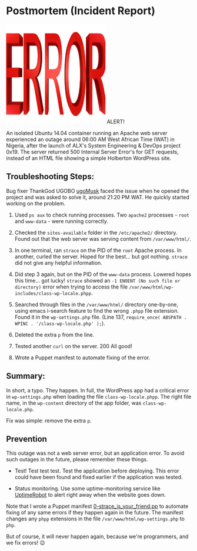 # Postmortem (Incident Report)

![error](Error_red.jpeg) ALERT!


An isolated Ubuntu 14.04 container running an Apache web server experienced an outage around 06:00 AM West African Time (WAT) in Nigeria, after the launch of ALX's System Engineering & DevOps project 0x19. The server returned 500 Internal Server Error's for GET requests, instead of an HTML file showing a simple Holberton WordPress site.

## Troubleshooting Steps:
Bug fixer ThankGod UGOBO [ugoMusk](https://github.com/ugoMusk) faced the issue when he opened the project and was asked to solve it, around 21:20 PM WAT. He quickly started working on the problem.

1. Used `ps aux` to check running processes. Two `apache2` processes - `root` and `www-data` -
were running correctly.

2. Checked the `sites-available` folder in the `/etc/apache2/` directory. Found out that
the web server was serving content from `/var/www/html/`.

3. In one terminal, ran `strace` on the PID of the `root` Apache process. In another, curled
the server. Hoped for the best... but got nothing. `strace` did not give any helpful
information.

4. Did step 3 again, but on the PID of the `www-data` process. Lowered hopes this
time... got lucky! `strace` showed an `-1 ENOENT (No such file or directory)` error
when trying to access the file `/var/www/html/wp-includes/class-wp-locale.phpp`.

5. Searched through files in the `/var/www/html/` directory one-by-one, using emacs i-search feature to find the wrong `.phpp` file extension. Found it in the
`wp-settings.php` file. (Line 137, `require_once( ABSPATH . WPINC . '/class-wp-locale.php' );`).

6. Deleted the extra `p` from the line.

7. Tested another `curl` on the server. 200 All good!

8. Wrote a Puppet manifest to automate fixing of the error.

## Summary:

In short, a typo. They happen. In full, the WordPress app had a critical
error in `wp-settings.php` when loading the file `class-wp-locale.phpp`. The right
file name, in the `wp-content` directory of the app folder, was
`class-wp-locale.php`.

Fix was simple: remove the extra `p`.

## Prevention

This outage was not a web server error, but an application error. To avoid such outages
in the future, please remember these things.

* Test! Test test test. Test the application before deploying. This error could have been found
and fixed earlier if the application was tested.

* Status monitoring. Use some uptime-monitoring service like
[UptimeRobot](./https://uptimerobot.com/) to alert right away when the website goes down.

Note that I wrote a Puppet manifest
[0-strace_is_your_friend.pp](https://github.com/ugoMusk/alx-system_engineering-devops/blob/b96eedd0d0b2ab165fe1edb644feef6367775bc5/0x17-web_stack_debugging_3/0-strace_is_your_friend.pp)
to automate fixing of any same errors if they happen again in the future. The manifest
changes any `phpp` extensions in the file `/var/www/html/wp-settings.php` to `php`.

But of course, it will never happen again, because we're programmers, and we fix errors! :wink: